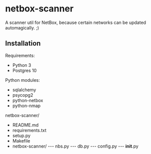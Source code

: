 # netbox-scanner
A scanner util for NetBox, because certain networks can be updated automagically.  ;)

## Installation

Requirements:

- Python 3
- Postgres 10

Python modules:

- sqlalchemy
- psycopg2
- python-netbox
- python-nmap

netbox-scanner/
- README.md
- requirements.txt
- setup.py
- Makefile
- netbox-scanner/
--- nbs.py
--- db.py
--- config.py
--- __init__.py
